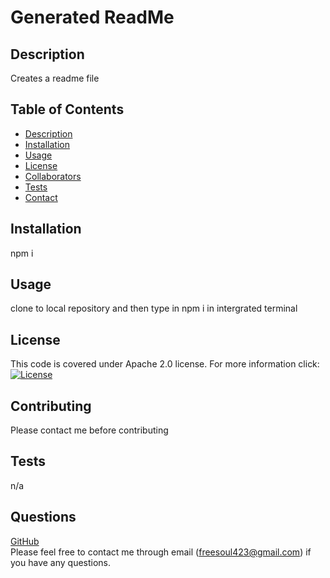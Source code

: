 
  # Generated ReadMe

  ## Description
  Creates a readme file

  ## Table of Contents
  * [Description](#description)
  * [Installation](#installation)
  * [Usage](#usage)
  * [License](#license)
  * [Collaborators](#contributing)
  * [Tests](#test)
  * [Contact](#contact)

  ## Installation
  npm i

  ## Usage
  clone to local repository and then type in npm i in intergrated terminal

  ## License
  This code is covered under Apache 2.0 license. For more information click: [![License](https://img.shields.io/badge/License-Apache_2.0-green.svg)](https://opensource.org/licenses/Apache-2.0)

  ## Contributing
  Please contact me before contributing

  ## Tests
  n/a

  ## Questions 
  [GitHub](https://github.com/A-Frankhouser)<br>
  Please feel free to contact me through email (freesoul423@gmail.com) if you have any questions.
